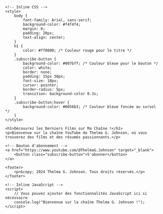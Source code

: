 <!DOCTYPE html>
<html lang="fr">
<head>
    <meta charset="UTF-8">
    <meta name="viewport" content="width=device-width, initial-scale=1.0">
    <title>Ma Chaîne YouTube - Thelma G. Johnson</title>

    <!-- Inline CSS -->
    <style>
        body {
            font-family: Arial, sans-serif;
            background-color: #f4f4f4;
            margin: 0;
            padding: 20px;
            text-align: center;
        }
        h1 {
            color: #ff0000; /* Couleur rouge pour le titre */
        }
        .subscribe-button {
            background-color: #007bff; /* Couleur bleue pour le bouton */
            color: white;
            border: none;
            padding: 15px 30px;
            font-size: 18px;
            cursor: pointer;
            border-radius: 5px;
            transition: background-color 0.3s;
        }
        .subscribe-button:hover {
            background-color: #0056b3; /* Couleur bleue foncée au survol */
        }
    </style>
</head>
<body>

    <h1>Découvrez les Derniers Films sur Ma Chaîne !</h1>
    <p>Bienvenue sur la chaîne YouTube de Thelma G. Johnson, où vous trouverez des films et des résumés passionnants.</p>
    
    <!-- Bouton d'abonnement -->
    <a href="https://www.youtube.com/@ThelmaG.Johnson" target="_blank">
        <button class="subscribe-button">S'abonner</button>
    </a>

    <footer>
        <p>&copy; 2024 Thelma G. Johnson. Tous droits réservés.</p>
    </footer>

    <!-- Inline JavaScript -->
    <script>
        // Vous pouvez ajouter des fonctionnalités JavaScript ici si nécessaire
        console.log("Bienvenue sur la chaîne Thelma G. Johnson !");
    </script>

</body>
</html>
